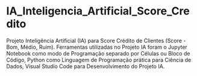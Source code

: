 # IA_Inteligencia_Artificial_Score_Credito
Projeto Inteligência Artificial (IA) para Score Crédito de Clientes (Score - Bom, Médio, Ruim). Ferramentas utilizadas no Projeto IA foram o Jupyter Notebook como modo de Programação separado por Células ou Bloco de Código, Python como Linguagem de Programação prática para Ciência de Dados, Visual Studio Code para Desenvolvimento do Projeto IA.
